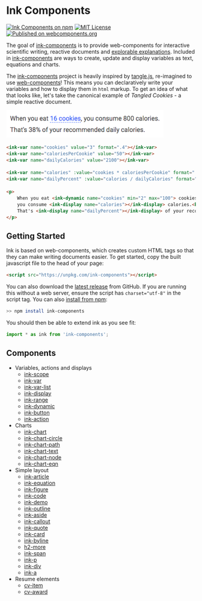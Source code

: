 # Ink Components

[![Ink Components on npm](https://img.shields.io/npm/v/ink-components.svg)](https://www.npmjs.com/package/ink-components)
[![MIT License](https://img.shields.io/badge/license-MIT-blue.svg)](https://github.com/rowanc1/ink-components/blob/master/LICENSE)
[![Published on webcomponents.org](https://img.shields.io/badge/webcomponents.org-published-blue.svg)](https://www.webcomponents.org/element/ink-components)


The goal of [ink-components](https://components.ink) is to provide web-components for interactive scientific writing, reactive documents and [explorable explanations](https://explorabl.es).
Included in [ink-components](https://components.ink) are ways to create, update and display variables as text, equations and charts.

The [ink-components](https://components.ink) project is heavily inspired by [tangle.js](http://worrydream.com/Tangle/guide.html), re-imagined to use [web-components](https://www.webcomponents.org/)!
This means you can declaratively write your variables and how to display them in `html` markup.
To get an idea of what that looks like, let's take the canonical example of *Tangled Cookies* - a simple reactive document.

![How many calories in that cookie?](images/tangle.gif)

```html
<ink-var name="cookies" value="3" format=".4"></ink-var>
<ink-var name="caloriesPerCookie" value="50"></ink-var>
<ink-var name="dailyCalories" value="2100"></ink-var>

<ink-var name="calories" :value="cookies * caloriesPerCookie" format=".0f"></ink-var>
<ink-var name="dailyPercent" :value="calories / dailyCalories" format=".0%"></ink-var>

<p>
    When you eat <ink-dynamic name="cookies" min="2" max="100"> cookies</ink-dynamic>,
    you consume <ink-display name="calories"></ink-display> calories.<br>
    That's <ink-display name="dailyPercent"></ink-display> of your recommended daily calories.
</p>
```

## Getting Started

Ink is based on web-components, which creates custom HTML tags so that they can make writing documents easier.
To get started, copy the built javascript file to the head of your page:

```html
<script src="https://unpkg.com/ink-components"></script>
```

You can also download the [latest release](https://github.com/ink-components/ink-components/releases) from GitHub. If you are running this without a web server, ensure the script has `charset="utf-8"` in the script tag. You can also [install from npm](https://www.npmjs.com/package/ink-components):

```bash
>> npm install ink-components
```

You should then be able to extend ink as you see fit:

```javascript
import * as ink from 'ink-components';
```

## Components

* Variables, actions and displays
    * [ink-scope](https://www.webcomponents.org/element/ink-components/elements/ink-scope)
    * [ink-var](https://www.webcomponents.org/element/ink-components/elements/ink-var)
    * [ink-var-list](https://www.webcomponents.org/element/ink-components/elements/ink-var-list)
    * [ink-display](https://www.webcomponents.org/element/ink-components/elements/ink-display)
    * [ink-range](https://www.webcomponents.org/element/ink-components/elements/ink-range)
    * [ink-dynamic](https://www.webcomponents.org/element/ink-components/elements/ink-dynamic)
    * [ink-button](https://www.webcomponents.org/element/ink-components/elements/ink-button)
    * [ink-action](https://www.webcomponents.org/element/ink-components/elements/ink-action)
* Charts
    * [ink-chart](https://www.webcomponents.org/element/ink-components/elements/ink-chart)
    * [ink-chart-circle](https://www.webcomponents.org/element/ink-components/elements/ink-chart-circle)
    * [ink-chart-path](https://www.webcomponents.org/element/ink-components/elements/ink-chart-path)
    * [ink-chart-text](https://www.webcomponents.org/element/ink-components/elements/ink-chart-text)
    * [ink-chart-node](https://www.webcomponents.org/element/ink-components/elements/ink-chart-node)
    * [ink-chart-eqn](https://www.webcomponents.org/element/ink-components/elements/ink-chart-eqn)
* Simple layout
    * [ink-article](https://www.webcomponents.org/element/ink-components/elements/ink-article)
    * [ink-equation](https://www.webcomponents.org/element/ink-components/elements/ink-equation)
    * [ink-figure](https://www.webcomponents.org/element/ink-components/elements/ink-figure)
    * [ink-code](https://www.webcomponents.org/element/ink-components/elements/ink-code)
    * [ink-demo](https://www.webcomponents.org/element/ink-components/elements/ink-demo)
    * [ink-outline](https://www.webcomponents.org/element/ink-components/elements/ink-outline)
    * [ink-aside](https://www.webcomponents.org/element/ink-components/elements/ink-aside)
    * [ink-callout](https://www.webcomponents.org/element/ink-components/elements/ink-callout)
    * [ink-quote](https://www.webcomponents.org/element/ink-components/elements/ink-quote)
    * [ink-card](https://www.webcomponents.org/element/ink-components/elements/ink-card)
    * [ink-byline](https://www.webcomponents.org/element/ink-components/elements/ink-byline)
    * [h2-more](https://www.webcomponents.org/element/ink-components/elements/h2-more)
    * [ink-span](https://www.webcomponents.org/element/ink-components/elements/ink-span)
    * [ink-p](https://www.webcomponents.org/element/ink-components/elements/ink-p)
    * [ink-div](https://www.webcomponents.org/element/ink-components/elements/ink-div)
    * [ink-a](https://www.webcomponents.org/element/ink-components/elements/ink-a)
* Resume elements
    * [cv-item](https://www.webcomponents.org/element/ink-components/elements/cv-item)
    * [cv-award](https://www.webcomponents.org/element/ink-components/elements/cv-award)

